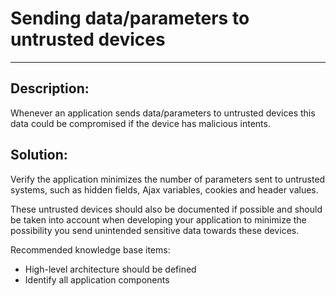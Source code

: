 # Sending data/parameters to untrusted devices
-------

## Description:

Whenever an application sends data/parameters to untrusted devices this data could be
compromised if the device has malicious intents.

## Solution:

Verify the application minimizes the number of parameters sent to untrusted systems,
such as hidden fields, Ajax variables, cookies and header values.

These untrusted devices should also be documented if possible and should be taken into
account when developing your application to minimize the possibility you send
unintended sensitive data towards these devices.

Recommended knowledge base items:

- High-level architecture should be defined
- Identify all application components
